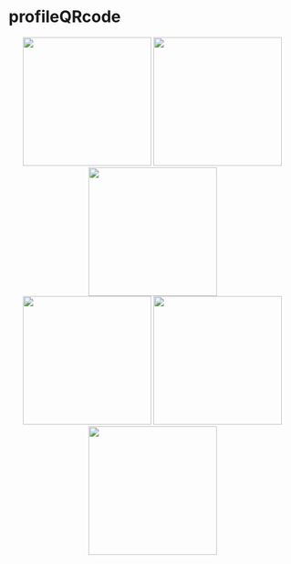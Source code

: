 # profileQRcode
<div align="center">  
<img src="https://github.com/joohnny3/profileQRcode/blob/main/qrcode1.png" width="225" height="225">
<img src="https://github.com/joohnny3/profileQRcode/blob/main/qrcode2.png" width="225" height="225">
<img src="https://github.com/joohnny3/profileQRcode/blob/main/qrcode3.png" width="225" height="225">
</div>
<div align="center">
<img src="https://github.com/joohnny3/profileQRcode/blob/main/qrcode4.png" width="225" height="225">
<img src="https://github.com/joohnny3/profileQRcode/blob/main/qrcode5.png" width="225" height="225">
<img src="https://github.com/joohnny3/profileQRcode/blob/main/qrcode6.png" width="225" height="225">
</div>

